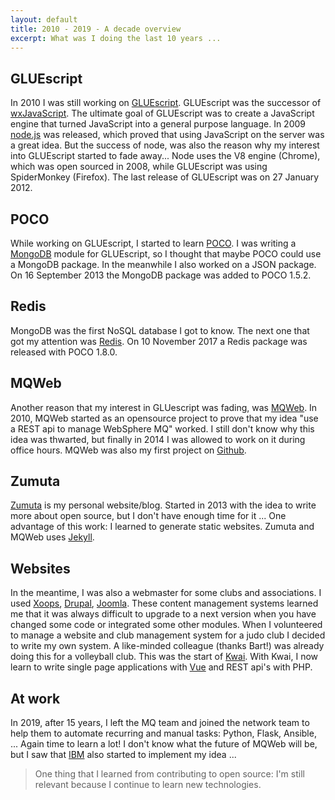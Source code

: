 ```yaml
---
layout: default
title: 2010 - 2019 - A decade overview
excerpt: What was I doing the last 10 years ...
---
```


## GLUEscript

In 2010 I was still working on [GLUEscript](http://gluescript.sourceforge.net).
GLUEscript was the successor of [wxJavaScript](http://www.wxjavascript.net). The
ultimate goal of GLUEscript was to create a JavaScript engine that turned
JavaScript into a general purpose language. In 2009 [node.js](https://nodejs.org/)
was released, which proved that using JavaScript on the server was a great idea.
But the success of node, was also the reason why my interest into GLUEscript started
to fade away... Node uses the V8 engine (Chrome), which was open sourced in 2008,
while GLUEscript was using SpiderMonkey (Firefox). The last release of GLUEscript
was on 27 January 2012.

## POCO

While working on GLUEscript, I started to learn [POCO](https://pocoproject.org/).
I was writing a [MongoDB](https://www.mongodb.com/) module for GLUEscript, so
I thought that maybe POCO could use a MongoDB package. In the meanwhile I also
worked on a JSON package. On 16 September 2013 the MongoDB package was
added to POCO 1.5.2.

## Redis

MongoDB was the first NoSQL database I got to know. The next one that got my
attention was [Redis](https://redis.io/). On 10 November 2017 a Redis package
was released with POCO 1.8.0.

## MQWeb

Another reason that my interest in GLUescript was fading, was [MQWeb](https://www.mqweb.org/). In 2010, MQWeb started as an opensource project to prove that my idea
 "use a REST api to manage WebSphere MQ" worked. I still don't know why this
 idea was thwarted, but finally in 2014 I was allowed to work on it during
 office hours. MQWeb was also my first project on [Github](https://github.com/fbraem).

## Zumuta

[Zumuta](http://zumuta.be) is my personal website/blog. Started in 2013 with the
idea to write more about open source, but I don't have enough time for it ...
One advantage of this work: I learned to generate static websites. Zumuta and
MQWeb uses [Jekyll](http://www.jekyllrb.com).

## Websites

In the meantime, I was also a webmaster for some clubs and associations. I used
[Xoops](https://xoops.org/), [Drupal](https://www.drupal.org), [Joomla](https://www.joomla.org/). These content management systems learned me that it was always
difficult to upgrade to a next version when you have changed some code or integrated
some other modules. When I volunteered to manage a website and club management system
for a judo club I decided to write my own system. A like-minded colleague (thanks Bart!) was already
doing this for a volleyball club. This was the start of [Kwai](https://github.com/fbraem/kwai-ui). With Kwai, I now learn to write single page applications
with [Vue](https://vuejs.org) and REST api's with PHP.

## At work

In 2019, after 15 years, I left the MQ team and joined the network team to help them to automate recurring and manual tasks: Python, Flask, Ansible, ... Again time to learn a lot!
I don't know what the future of MQWeb will be, but I saw that [IBM](https://www.ibm.com/support/knowledgecenter/en/SSFKSJ_9.0.0/com.ibm.mq.dev.doc/q131110_.htm) also started to
implement my idea ...

> One thing that I learned from contributing to open source: I'm still relevant because I
continue to learn new technologies.

